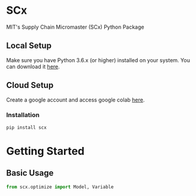 SCx
==========
MIT's Supply Chain Micromaster (SCx) Python Package

## Local Setup
Make sure you have Python 3.6.x (or higher) installed on your system. You can download it [here](https://www.python.org/downloads/).

## Cloud Setup
Create a google account and access google colab [here](https://colab.research.google.com/).

### Installation

```
pip install scx
```

# Getting Started


## Basic Usage
```py
from scx.optimize import Model, Variable
```
